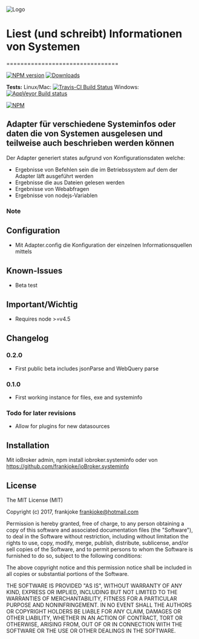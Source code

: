 ![Logo](./admin/systeminfo.png) 
# Liest (und schreibt) Informationen von Systemen
================================

[![NPM version](http://img.shields.io/npm/v/iobroker.systeminfo.svg)](https://www.npmjs.com/package/iobroker.systeminfo)
[![Downloads](https://img.shields.io/npm/dm/iobroker.systeminfo.svg)](https://www.npmjs.com/package/iobroker.systeminfo)

**Tests:** Linux/Mac: [![Travis-CI Build Status](https://travis-ci.org/frankjoke/ioBroker.systeminfo.svg?branch=master)](https://travis-ci.org/frankjoke/ioBroker.systeminfo)
Windows: [![AppVeyor Build status](https://ci.appveyor.com/api/projects/status/pil6266rrtw6l5c0?svg=true)](https://ci.appveyor.com/project/frankjoke/iobroker-systeminfo)

[![NPM](https://nodei.co/npm/iobroker.systeminfo.png?downloads=true)](https://nodei.co/npm/iobroker.systeminfo/)

## Adapter für verschiedene Systeminfos oder daten die von Systemen ausgelesen und teilweise auch beschrieben werden können

Der Adapter generiert states aufgrund von Konfigurationsdaten welche:
* Ergebnisse von Befehlen sein die im Betriebssystem auf dem der Adapter läft ausgeführt werden
* Ergebnisse die aus Dateien gelesen werden
* Ergebnisse von Webabfragen
* Ergebnisse von nodejs-Variablen

### Note

## Configuration
* Mit Adapter.config die Konfiguration der einzelnen Informationsquellen mittels

## Known-Issues
* Beta test 

## Important/Wichtig
* Requires node >=v4.5

## Changelog
### 0.2.0
* First public beta includes jsonParse and WebQuery parse

### 0.1.0
* First working instance for files, exe and systeminfo

### Todo for later revisions
* Allow for plugins for new datasources

## Installation

Mit ioBroker admin, npm install iobroker.systeminfo oder von <https://github.com/frankjoke/ioBroker.systeminfo> 

## License

The MIT License (MIT)

Copyright (c) 2017, frankjoke <frankjoke@hotmail.com>

Permission is hereby granted, free of charge, to any person obtaining a copy
of this software and associated documentation files (the "Software"), to deal
in the Software without restriction, including without limitation the rights
to use, copy, modify, merge, publish, distribute, sublicense, and/or sell
copies of the Software, and to permit persons to whom the Software is
furnished to do so, subject to the following conditions:

The above copyright notice and this permission notice shall be included in
all copies or substantial portions of the Software.

THE SOFTWARE IS PROVIDED "AS IS", WITHOUT WARRANTY OF ANY KIND, EXPRESS OR
IMPLIED, INCLUDING BUT NOT LIMITED TO THE WARRANTIES OF MERCHANTABILITY,
FITNESS FOR A PARTICULAR PURPOSE AND NONINFRINGEMENT. IN NO EVENT SHALL THE
AUTHORS OR COPYRIGHT HOLDERS BE LIABLE FOR ANY CLAIM, DAMAGES OR OTHER
LIABILITY, WHETHER IN AN ACTION OF CONTRACT, TORT OR OTHERWISE, ARISING FROM,
OUT OF OR IN CONNECTION WITH THE SOFTWARE OR THE USE OR OTHER DEALINGS IN
THE SOFTWARE.
